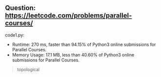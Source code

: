 ## Question: https://leetcode.com/problems/parallel-courses/

code1.py:
* Runtime: 270 ms, faster than 94.15% of Python3 online submissions for Parallel Courses.
* Memory Usage: 17.1 MB, less than 40.60% of Python3 online submissions for Parallel Courses.
> topological